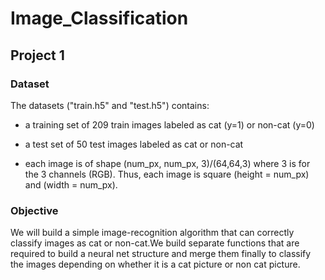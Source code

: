 # Image_Classification

## Project 1
### Dataset
The datasets ("train.h5" and "test.h5") contains:

- a training set of 209 train images labeled as cat (y=1) or non-cat (y=0)

- a test set of 50 test images labeled as cat or non-cat

- each image is of shape (num_px, num_px, 3)/(64,64,3) where 3 is for the 3 channels (RGB). Thus, each image is square (height = num_px) and (width = num_px).

### Objective

We will build a simple image-recognition algorithm that can correctly classify images as cat or non-cat.We build separate functions that are required to build a neural net structure and merge them finally to classify the images depending on whether it is a cat picture or non cat picture.

